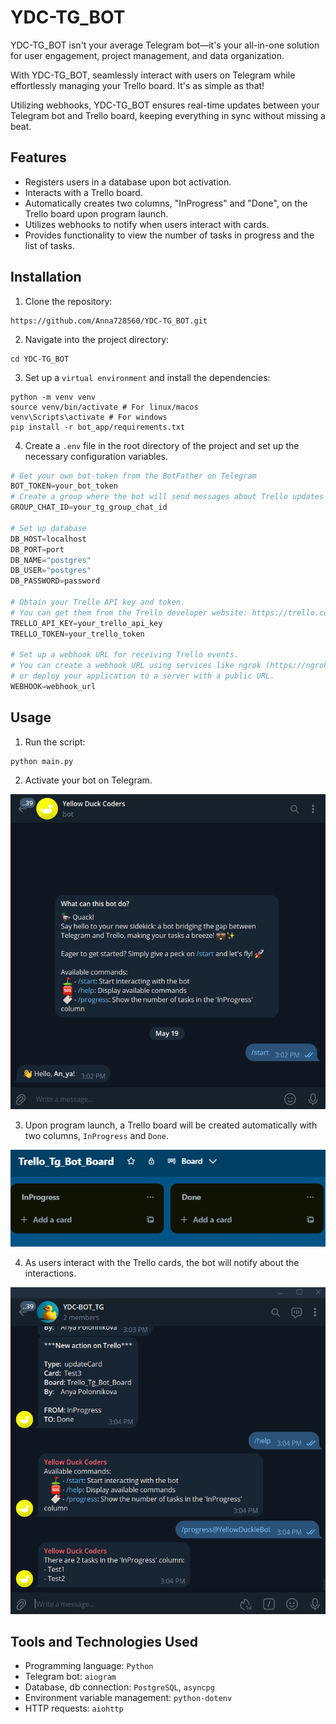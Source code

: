 # YDC-TG_BOT

YDC-TG_BOT isn't your average Telegram bot—it's your all-in-one solution for user engagement, project management, and data organization.

With YDC-TG_BOT, seamlessly interact with users on Telegram while effortlessly managing your Trello board. It's as simple as that!

Utilizing webhooks, YDC-TG_BOT ensures real-time updates between your Telegram bot and Trello board, keeping everything in sync without missing a beat.

## Features
* Registers users in a database upon bot activation.
* Interacts with a Trello board.
* Automatically creates two columns, "InProgress" and "Done", on the Trello board upon program launch.
* Utilizes webhooks to notify when users interact with cards.
* Provides functionality to view the number of tasks in progress and the list of tasks.

## Installation

1. Clone the repository:
```shell
https://github.com/Anna728560/YDC-TG_BOT.git
```

2. Navigate into the project directory:
```shell
cd YDC-TG_BOT
```

3. Set up a `virtual environment` and install the dependencies:
```shell
python -m venv venv
source venv/bin/activate # For linux/macos
venv\Scripts\activate # For windows
pip install -r bot_app/requirements.txt
```

4. Create a `.env` file in the root directory of the project and set up the necessary configuration variables. 
```python
# Get your own bot-token from the BotFather on Telegram 
BOT_TOKEN=your_bot_token
# Create a group where the bot will send messages about Trello updates and add your bot to this group
GROUP_CHAT_ID=your_tg_group_chat_id

# Set up database
DB_HOST=localhost
DB_PORT=port
DB_NAME="postgres"
DB_USER="postgres"
DB_PASSWORD=password

# Obtain your Trello API key and token. 
# You can get them from the Trello developer website: https://trello.com/app-key
TRELLO_API_KEY=your_trello_api_key
TRELLO_TOKEN=your_trello_token

# Set up a webhook URL for receiving Trello events. 
# You can create a webhook URL using services like ngrok (https://ngrok.com/) 
# or deploy your application to a server with a public URL.
WEBHOOK=webhook_url
```

## Usage
1. Run the script:
```shell
python main.py
```
2. Activate your bot on Telegram.

![img.png](img.png)

3. Upon program launch, a Trello board will be created automatically with two columns, `InProgress` and `Done`.

![img_2.png](img_2.png)

4. As users interact with the Trello cards, the bot will notify about the interactions.

![img_1.png](img_1.png)

## Tools and Technologies Used

* Programming language: `Python`
* Telegram bot: `aiogram`
* Database, db connection: `PostgreSQL`, `asyncpg`
* Environment variable management: `python-dotenv`
* HTTP requests: `aiohttp`
